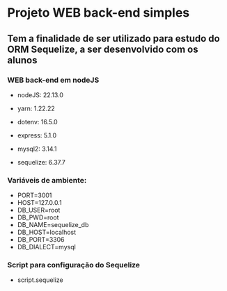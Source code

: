 # Projeto WEB back-end simples
## Tem a finalidade de ser utilizado para estudo do ORM Sequelize, a ser desenvolvido com os alunos

### WEB back-end em nodeJS 
- nodeJS: 22.13.0
- yarn: 1.22.22
- dotenv: 16.5.0
- express: 5.1.0

- mysql2: 3.14.1
- sequelize: 6.37.7

### Variáveis de ambiente:
- PORT=3001
- HOST=127.0.0.1
- DB_USER=root
- DB_PWD=root
- DB_NAME=sequelize_db
- DB_HOST=localhost
- DB_PORT=3306
- DB_DIALECT=mysql

### Script para configuração do Sequelize
- script.sequelize
